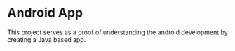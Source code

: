 # Android App

This project serves as a proof of understanding the android development by creating a Java based app. 
